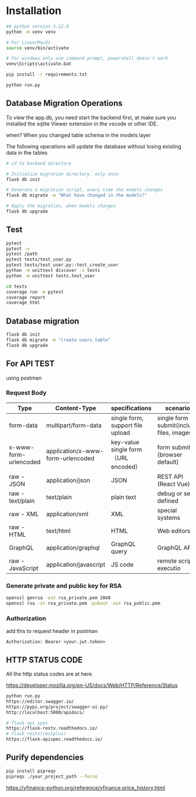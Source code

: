 # Installation

```bash
## python version 3.12.9
python -m venv venv

# For Linux/MacOs
source venv/bin/activate

# For windows only use command prompt, powershell doesn't work
venv\Scripts\activate.bat

pip install -r requirements.txt

python run.py
```

## Database Migration Operations

To view the app.db, you need start the backend first, at make sure you installed the sqlite Viewer extension in the vscode or other IDE.

when? When you changed table schema in the models layer

The following operations will update the database without losing existing data in the tables

```bash
# cd to backend directory

# Initialize migration directory, only once
flask db init

# Generate a migration script, every time the models changes
flask db migrate -m "What have changed in the models?"

# Apply the migration, when models changes
flask db upgrade
```



## Test

```bash
pytest
pytest -v
pytest /path
pytest tests/test_user.py
pytest tests/test_user.py::test_create_user
python -m unittest discover -s tests
python -m unittest tests.test_user

cd tests
coverage run -m pytest
coverage report
coverage html
```

## Database migration

```bash
flask db init
flask db migrate -m "create users table"
flask db upgrade
```

## For API TEST

using postman

### Request Body

| Type | Content-Type | specifications | scenarios |
|--------|----------------|------------------|---------|
| form-data | multipart/form-data | single form, support file upload | single form submit(includes files, images) |
| x-www-form-urlencoded | application/x-www-form-urlencoded | key-value single form（URL encoded） | form submit (browser default) |
| raw - JSON | application/json | JSON | REST API (React Vue) |
| raw - text/plain | text/plain | plain text | debug or self-defined |
| raw - XML | application/xml | XML | special systems |
| raw - HTML | text/html | HTML | Web editors |
| GraphQL | application/graphql | GraphQL query | GraphQL API |
| raw - JavaScript | application/javascript | JS code | remote script executio |

### Generate private and public key for RSA

```bash
openssl genrsa -out rsa_private.pem 2048
openssl rsa -in rsa_private.pem -pubout -out rsa_public.pem
```

### Authorization

add this to request header in postman

`Authorization: Bearer <your.jwt.token>`

## HTTP STATUS CODE

All the http status codes are at here.

https://developer.mozilla.org/en-US/docs/Web/HTTP/Reference/Status


```bash
python run.py
https://editor.swagger.io/
https://pypi.org/project/swagger-ui-py/
http://localhost:5000/apidocs/

# flask api spec
https://flask-restx.readthedocs.io/
# flask restx(restplus)
https://flask-apispec.readthedocs.io/
```

## Purify dependencies

```bash
pip install pipreqs
pipreqs ./your_project_path --force
```

https://yfinance-python.org/reference/yfinance.price_history.html